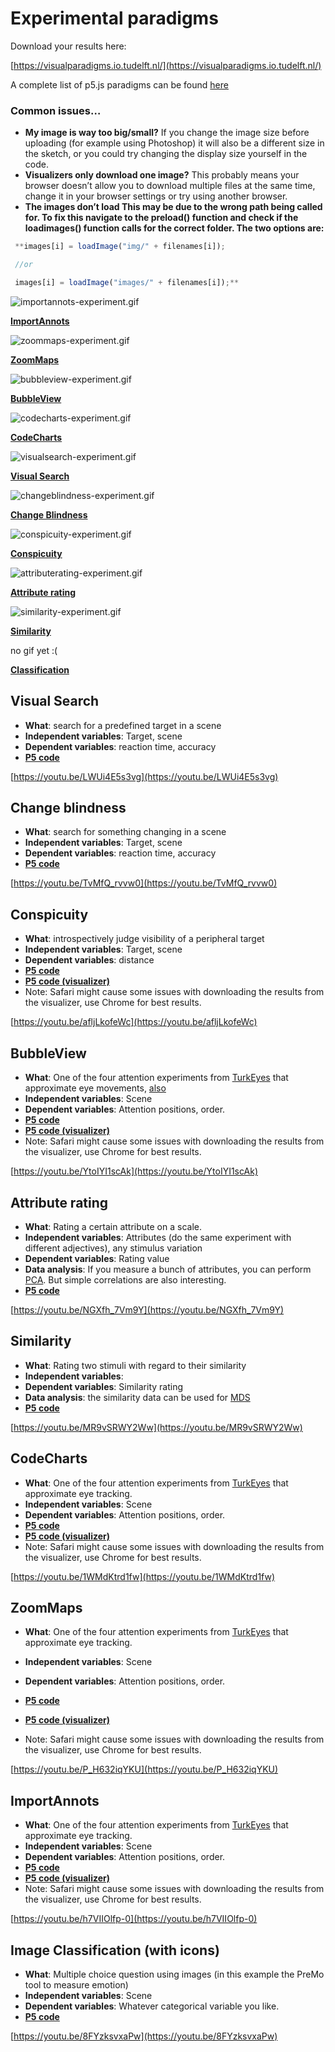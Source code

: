 # Experimental paradigms

Download your results here:

[https://visualparadigms.io.tudelft.nl/](https://visualparadigms.io.tudelft.nl/)

A complete list of p5.js paradigms can be found [here](https://editor.p5js.org/vcd.paradigms/collections/fL6StoJcy)

### Common issues…

- **My image is way too big/small?**
If you change the image size before uploading (for example using Photoshop) it will also be a different size in the sketch, or you could try changing the display size yourself in the code.
- **Visualizers only download one image?**
This probably means your browser doesn’t allow you to download multiple files at the same time, change it in your browser settings or try using another browser.
- **The images don’t load
This may be due to the wrong path being called for. To fix this navigate to the preload() function and check if the loadimages() function calls for the correct folder. The two options are:**

```jsx
 **images[i] = loadImage("img/" + filenames[i]);

 //or

 images[i] = loadImage("images/" + filenames[i]);**
```

![importannots-experiment.gif](Experimental%20paradigms/importannots-experiment.gif)

**[ImportAnnots](Experimental%20paradigms.md)**

![zoommaps-experiment.gif](Experimental%20paradigms/zoommaps-experiment.gif)

**[ZoomMaps](Experimental%20paradigms.md)**

![bubbleview-experiment.gif](Experimental%20paradigms/bubbleview-experiment.gif)

**[BubbleView](Experimental%20paradigms.md)**

![codecharts-experiment.gif](Experimental%20paradigms/codecharts-experiment.gif)

**[CodeCharts](Experimental%20paradigms.md)**

![visualsearch-experiment.gif](Experimental%20paradigms/visualsearch-experiment.gif)

**[Visual Search](Experimental%20paradigms.md)**

![changeblindness-experiment.gif](Experimental%20paradigms/changeblindness-experiment.gif)

**[Change Blindness](Experimental%20paradigms.md)**

![conspicuity-experiment.gif](Experimental%20paradigms/conspicuity-experiment.gif)

**[Conspicuity](Experimental%20paradigms.md)**

![attributerating-experiment.gif](Experimental%20paradigms/attributerating-experiment.gif)

**[Attribute rating](Experimental%20paradigms.md)**

![similarity-experiment.gif](Experimental%20paradigms/similarity-experiment.gif)

**[Similarity](Experimental%20paradigms.md)**

no gif yet :(

**[Classification](Experimental%20paradigms.md)**

## Visual Search

- **What**: search for a predefined target in a scene
- **Independent variables**: Target, scene
- **Dependent variables**: reaction time, accuracy
- **[P5 code](https://editor.p5js.org/vcd.paradigms/sketches/K8SgeoPqB)**

[https://youtu.be/LWUi4E5s3vg](https://youtu.be/LWUi4E5s3vg)

## Change blindness

- **What**: search for something changing in a scene
- **Independent variables**: Target, scene
- **Dependent variables**: reaction time, accuracy
- **[P5 code](https://editor.p5js.org/vcd.paradigms/sketches/1hIL859G2)**

[https://youtu.be/TvMfQ_rvvw0](https://youtu.be/TvMfQ_rvvw0)

## Conspicuity

- **What**: introspectively judge visibility of a peripheral target
- **Independent variables**: Target, scene
- **Dependent variables**: distance
- **[P5 code](https://editor.p5js.org/vcd.paradigms/sketches/L5RWlpWjx)**
- **[P5 code (visualizer)](https://editor.p5js.org/vcd.paradigms/sketches/t9wLJJe1u)**
- Note: Safari might cause some issues with downloading the results from the visualizer, use Chrome for best results.

[https://youtu.be/afljLkofeWc](https://youtu.be/afljLkofeWc)

## BubbleView

- **What**: One of the four attention experiments from [TurkEyes](https://turkeyes.mit.edu/) that approximate eye movements, [also](http://bubbleview.namwkim.org/)
- **Independent variables**: Scene
- **Dependent variables**: Attention positions, order.
- **[P5 code](https://editor.p5js.org/vcd.paradigms/sketches/Oyu0Heqaj)**
- **[P5 code (visualizer)](https://editor.p5js.org/vcd.paradigms/sketches/yPcZIRjMK)**
- Note: Safari might cause some issues with downloading the results from the visualizer, use Chrome for best results.

[https://youtu.be/YtoIYI1scAk](https://youtu.be/YtoIYI1scAk)

## Attribute rating

- **What**: Rating a certain attribute on a scale.
- **Independent variables**: Attributes (do the same experiment with different adjectives), any stimulus variation
- **Dependent variables**: Rating value
- **Data analysis**: If you measure a bunch of attributes, you can perform [PCA](https://en.wikipedia.org/wiki/Principal_component_analysis). But simple correlations are also interesting.
- **[P5 code](https://editor.p5js.org/vcd.paradigms/sketches/2Rc1zHsQP)**

[https://youtu.be/NGXfh_7Vm9Y](https://youtu.be/NGXfh_7Vm9Y)

## Similarity

- **What**: Rating two stimuli with regard to their similarity
- **Independent variables**:
- **Dependent variables**: Similarity rating
- **Data analysis**: the similarity data can be used for [MDS](https://en.wikipedia.org/wiki/Multidimensional_scaling)
- **[P5 code](https://editor.p5js.org/vcd.paradigms/sketches/hHwkG56pY)**

[https://youtu.be/MR9vSRWY2Ww](https://youtu.be/MR9vSRWY2Ww)

## CodeCharts

- **What**: One of the four attention experiments from [TurkEyes](https://turkeyes.mit.edu/) that approximate eye tracking.
- **Independent variables**: Scene
- **Dependent variables**: Attention positions, order.
- **[P5 code](https://editor.p5js.org/vcd.paradigms/sketches/H2fIFFFxx)**
- **[P5 code (visualizer)](https://editor.p5js.org/vcd.paradigms/sketches/mDeyA_gXh)**
- Note: Safari might cause some issues with downloading the results from the visualizer, use Chrome for best results.

[https://youtu.be/1WMdKtrd1fw](https://youtu.be/1WMdKtrd1fw)

## ZoomMaps

- **What**: One of the four attention experiments from [TurkEyes](https://turkeyes.mit.edu/) that approximate eye tracking.
- **Independent variables**: Scene
- **Dependent variables**: Attention positions, order.

- **[P5 code](https://editor.p5js.org/vcd.paradigms/sketches/BgDNLmWDi)**
- **[P5 code (visualizer)](https://editor.p5js.org/vcd.paradigms/sketches/EvRL_lBP-)**
- Note: Safari might cause some issues with downloading the results from the visualizer, use Chrome for best results.

[https://youtu.be/P_H632iqYKU](https://youtu.be/P_H632iqYKU)

## ImportAnnots

- **What**: One of the four attention experiments from [TurkEyes](https://turkeyes.mit.edu/) that approximate eye tracking.
- **Independent variables**: Scene
- **Dependent variables**: Attention positions, order.
- **[P5 code](https://editor.p5js.org/vcd.paradigms/sketches/CimPXAc2s)**
- **[P5 code (visualizer)](https://editor.p5js.org/vcd.paradigms/sketches/p87h1CGRC)**
- Note: Safari might cause some issues with downloading the results from the visualizer, use Chrome for best results.

[https://youtu.be/h7VIIOlfp-0](https://youtu.be/h7VIIOlfp-0)

## Image Classification (with icons)

- **What**: Multiple choice question using images (in this example the PreMo tool to measure emotion)
- **Independent variables**: Scene
- **Dependent variables**: Whatever categorical variable you like.
- **[P5 code](https://editor.p5js.org/vcd.paradigms/sketches/JN0QdcM8c)**

[https://youtu.be/8FYzksvxaPw](https://youtu.be/8FYzksvxaPw)
